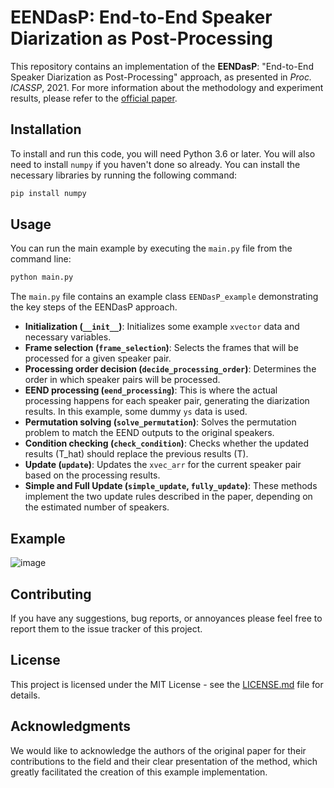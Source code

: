 # EENDasP: End-to-End Speaker Diarization as Post-Processing

This repository contains an implementation of the **EENDasP**: "End-to-End Speaker Diarization as Post-Processing" approach, as presented in *Proc. ICASSP*, 2021. For more information about the methodology and experiment results, please refer to the [official paper](https://arxiv.org/abs/2012.10055).

## Installation

To install and run this code, you will need Python 3.6 or later. You will also need to install `numpy` if you haven't done so already. You can install the necessary libraries by running the following command:

```sh
pip install numpy
```

## Usage

You can run the main example by executing the `main.py` file from the command line:

```sh
python main.py
```

The `main.py` file contains an example class `EENDasP_example` demonstrating the key steps of the EENDasP approach. 

- **Initialization (`__init__`)**: Initializes some example `xvector` data and necessary variables.
- **Frame selection (`frame_selection`)**: Selects the frames that will be processed for a given speaker pair.
- **Processing order decision (`decide_processing_order`)**: Determines the order in which speaker pairs will be processed.
- **EEND processing (`eend_processing`)**: This is where the actual processing happens for each speaker pair, generating the diarization results. In this example, some dummy `ys` data is used.
- **Permutation solving (`solve_permutation`)**: Solves the permutation problem to match the EEND outputs to the original speakers.
- **Condition checking (`check_condition`)**: Checks whether the updated results (T_hat) should replace the previous results (T).
- **Update (`update`)**: Updates the `xvec_arr` for the current speaker pair based on the processing results.
- **Simple and Full Update (`simple_update`, `fully_update`)**: These methods implement the two update rules described in the paper, depending on the estimated number of speakers.

## Example 
![image](https://github.com/DongKeon/EENDasP/assets/26243855/4d92e88a-9b22-48ec-afcd-15ee0ce8e5ac)

## Contributing

If you have any suggestions, bug reports, or annoyances please feel free to report them to the issue tracker of this project.

## License

This project is licensed under the MIT License - see the [LICENSE.md](LICENSE.md) file for details.

## Acknowledgments

We would like to acknowledge the authors of the original paper for their contributions to the field and their clear presentation of the method, which greatly facilitated the creation of this example implementation.
